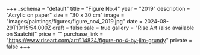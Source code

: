 +++
_schema = "default"
title = "Figure No.4"
year = "2019"
description = "Acrylic on paper"
size = "30 x 30 cm"
image = "images/paintings/figures/figure_no4_2019.jpg"
date = 2024-08-29T10:15:54.000Z
draft = false
sale = true
gallery = "Rise Art (also available on Saatchi)"
price = ""
purchase_link = "https://www.riseart.com/art/114824/figure-no-4-by-jim-grundy"
private = false
+++
